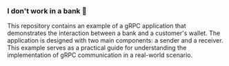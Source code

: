 ### I don't work in a bank :bank:

This repository contains an example of a gRPC application that demonstrates the interaction between a bank and a customer's wallet. The application is designed with two main components: a sender and a receiver. This example serves as a practical guide for understanding the implementation of gRPC communication in a real-world scenario.
